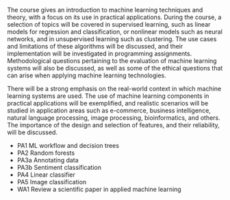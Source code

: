 The course gives an introduction to machine learning techniques and theory, with a focus on its use in practical applications. During the course, a selection of topics will be covered in supervised learning, such as linear models for regression and classification, or nonlinear models such as neural networks, and in unsupervised learning such as clustering. The use cases and limitations of these algorithms will be discussed, and their implementation will be investigated in programming assignments. Methodological questions pertaining to the evaluation of machine learning systems will also be discussed, as well as some of the ethical questions that can arise when applying machine learning technologies.

There will be a strong emphasis on the real-world context in which machine learning systems are used. The use of machine learning components in practical applications will be exemplified, and realistic scenarios will be studied in application areas such as e-commerce, business intelligence, natural language processing, image processing,  bioinformatics, and others. The importance of the design and selection of features, and their reliability, will be discussed.

- PA1 ML workflow and decision trees
- PA2 Random forests
- PA3a Annotating data
- PA3b Sentiment classification
- PA4 Linear classifier
- PA5 Image classification
- WA1 Review a scientific paper in applied machine learning

